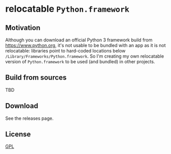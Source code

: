 # relocatable `Python.framework`

## Motivation

Although you can download an official Python 3 framework build from https://www.python.org, it's not usable to be bundled with an app as it is not relocatable: libraries point to hard-coded locations below `/Library/Frameworks/Python.framework`. So I'm creating my own relocatable version of `Python.framework` to be used (and bundled) in other projects.

## Build from sources

TBD

## Download

See the releases page.

## License

[GPL](LICENSE)
